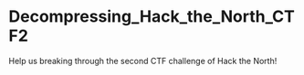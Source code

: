 # Decompressing_Hack_the_North_CTF2

Help us breaking through the second CTF challenge of Hack the North!
